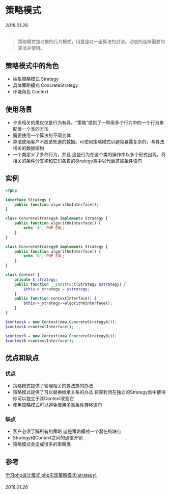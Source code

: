 # 策略模式

###### 2018.01.26

> 策略模式是对象的行为模式，用意是对一组算法的封装。动态的选择需要的算法并使用。

## 策略模式中的角色

+ 抽象策略模式 Strategy
+ 具体策略模式 ConcreteStrategy
+ 环境角色 Context

## 使用场景

+ 许多相关的类仅仅是行为有异。“策略”提供了一种用多个行为中的一个行为来配置一个类的方法
+ 需要使用一个算法的不同变体
+ 算法使用客户不应该知道的数据。可使用策略模式以避免暴露复杂的，与算法相关的数据结构
+ 一个类定义了多种行为，并且 这些行为在这个类的操作中以多个形式出现。将相关的条件分支移和它们各自的Strategy类中以代替这些条件语句

## 实例

```php
<?php

interface Strategy {
    public function algorithmInterface();
}

class ConcreteStrategyA implements Strategy {
    public function algorithmInterface() {
        echo 'A', PHP_EOL;
    }
}

class ConcreteStrategyB implements Strategy {
    public function algorithmInterface() {
        echo 'B', PHP_EOL;
    }
}

class Context {
    private $_strategy;
    public function __construct(Strategy $strategy) {
        $this->_strategy = $strategy;
    }
    public function contextInterface() {
        $this->_strategy->algorithmInterface();
    }
}

$contextA = new Context(new ConcreteStrategyA());
$contextA->contextInterface();

$contextB = new Context(new ConcreteStrategyB());
$contextB->contextInterface();
```

## 优点和缺点

### 优点

+ 策略模式提供了管理相关的算法族的办法
+ 策略模式提供了可以替换继承关系的办法 将算封闭在独立的Strategy类中使得你可以独立于其Context改变它
+ 使用策略模式可以避免使用多重条件转移语句

### 缺点

+ 客户必须了解所有的策略 这是策略模式一个潜在的缺点
+ Strategy和Context之间的通信开销
+ 策略模式会造成很多的策略类

## 参考

[学习php设计模式 php实现策略模式(strategy)](http://www.jb51.net/article/76001.htm)

###### 2018.01.26